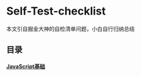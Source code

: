 # Self-Test-checklist
本文引自掘金大神的自检清单问题，小白自行归纳总结
##  目录  

#### [JavaScript基础](https://github.com/addpower/Self-Test-checklist/tree/master/JavaScript%E5%9F%BA%E7%A1%80?1557143992944 "点击查看")
  
